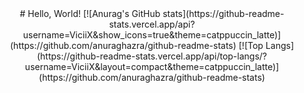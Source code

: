 <div align="center">
  # Hello, World!
  [![Anurag's GitHub stats](https://github-readme-stats.vercel.app/api?username=ViciiX&show_icons=true&theme=catppuccin_latte)](https://github.com/anuraghazra/github-readme-stats)
  [![Top Langs](https://github-readme-stats.vercel.app/api/top-langs/?username=ViciiX&layout=compact&theme=catppuccin_latte)](https://github.com/anuraghazra/github-readme-stats)
</div>

